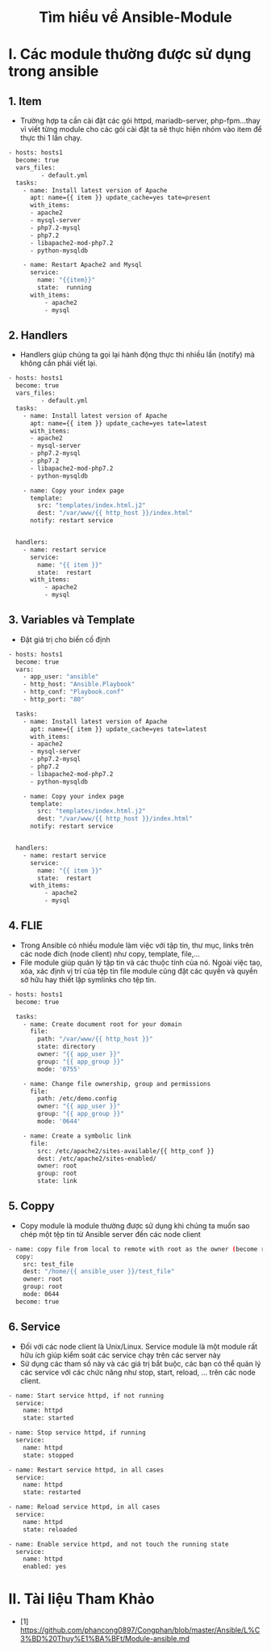 <h1 align="center">Tìm hiểu về Ansible-Module</h1>

# I. Các module thường được sử dụng trong ansible

## 1. Item
- Trường hợp ta cần cài đặt các gói httpd, mariadb-server, php-fpm...thay vì viết từng module cho các gói cài đặt ta sẽ thực hiện nhóm vào item để thực thi 1 lần chạy.

```sh
- hosts: hosts1
  become: true
  vars_files:
         - default.yml
  tasks:
    - name: Install latest version of Apache
      apt: name={{ item }} update_cache=yes tate=present
      with_items:
      - apache2
      - mysql-server
      - php7.2-mysql
      - php7.2
      - libapache2-mod-php7.2
      - python-mysqldb

    - name: Restart Apache2 and Mysql
      service:
        name: "{{item}}"
        state:  running
      with_items:
          - apache2
          - mysql
```

## 2. Handlers

- Handlers giúp chúng ta gọi lại hành động thực thi nhiều lần (notify) mà không cần phải viết lại.

```sh
- hosts: hosts1
  become: true
  vars_files:
         - default.yml
  tasks:
    - name: Install latest version of Apache
      apt: name={{ item }} update_cache=yes tate=latest
      with_items:
      - apache2
      - mysql-server
      - php7.2-mysql
      - php7.2
      - libapache2-mod-php7.2
      - python-mysqldb

    - name: Copy your index page
      template:
        src: "templates/index.html.j2"
        dest: "/var/www/{{ http_host }}/index.html"
      notify: restart service


  handlers:
    - name: restart service
      service:
        name: "{{ item }}"
        state:  restart
      with_items:
          - apache2
          - mysql
```

## 3. Variables và Template

- Đặt giá trị cho biến cố định
```sh
- hosts: hosts1
  become: true
  vars:
    - app_user: "ansible"
    - http_host: "Ansible.Playbook"
    - http_conf: "Playbook.conf"
    - http_port: "80"

  tasks:
    - name: Install latest version of Apache
      apt: name={{ item }} update_cache=yes tate=latest
      with_items:
      - apache2
      - mysql-server
      - php7.2-mysql
      - php7.2
      - libapache2-mod-php7.2
      - python-mysqldb

    - name: Copy your index page
      template:
        src: "templates/index.html.j2"
        dest: "/var/www/{{ http_host }}/index.html"
      notify: restart service


  handlers:
    - name: restart service
      service:
        name: "{{ item }}"
        state:  restart
      with_items:
          - apache2
          - mysql
```

## 4. FLIE
- Trong Ansible có nhiều module làm việc với tập tin, thư mục, links trên các node đích (node client) như copy, template, file,… 
- File module giúp quản lý tập tin và các thuộc tính của nó. Ngoài việc taọ, xóa, xác định vị trí của tệp tin file module cũng đặt các quyền và quyền sở hữu hay thiết lập symlinks cho tệp tin.

```sh
- hosts: hosts1
  become: true

  tasks:
    - name: Create document root for your domain
      file:
        path: "/var/www/{{ http_host }}"
        state: directory
        owner: "{{ app_user }}"
        group: "{{ app_group }}"
        mode: '0755'

    - name: Change file ownership, group and permissions
      file:
        path: /etc/demo.config
        owner: "{{ app_user }}"
        group: "{{ app_group }}"
        mode: '0644'

    - name: Create a symbolic link
      file:
        src: /etc/apache2/sites-available/{{ http_conf }}
        dest: /etc/apache2/sites-enabled/
        owner: root
        group: root
        state: link
```

## 5. Coppy
- Copy module là module thường được sử dụng khi chúng ta muốn sao chép một tệp tin từ Ansible server đến các node client

```sh
- name: copy file from local to remote with root as the owner (become required)
  copy:
    src: test_file
    dest: "/home/{{ ansible_user }}/test_file"
    owner: root
    group: root
    mode: 0644
  become: true
```
## 6. Service

- Đối với các node client là Unix/Linux. Service module là một module rất hữu ích giúp kiểm soát các service chạy trên các server này
- Sử dụng các tham số này và các giá trị bắt buộc, các bạn có thể quản lý các service với các chức năng như stop, start, reload, ... trên các node client.

```sh
- name: Start service httpd, if not running
  service:
    name: httpd
    state: started

- name: Stop service httpd, if running
  service:
    name: httpd
    state: stopped

- name: Restart service httpd, in all cases
  service:
    name: httpd
    state: restarted

- name: Reload service httpd, in all cases
  service:
    name: httpd
    state: reloaded

- name: Enable service httpd, and not touch the running state
  service:
    name: httpd
    enabled: yes

```

# II. Tài liệu Tham Khảo


- [1] https://github.com/phancong0897/Congphan/blob/master/Ansible/L%C3%BD%20Thuy%E1%BA%BFt/Module-ansible.md
